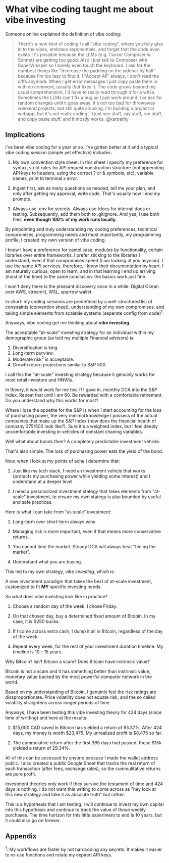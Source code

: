 # What vibe coding taught me about vibe investing

Someone online explained the definition of vibe coding:

> There's a new kind of coding I call "vibe coding", where you fully give in to the vibes, embrace exponentials, and forget that the code even exists. It's possible because the LLMs (e.g. Cursor Composer w Sonnet) are getting too good. Also I just talk to Composer with SuperWhisper so I barely even touch the keyboard. I ask for the dumbest things like "decrease the padding on the sidebar by half" because I'm too lazy to find it. I "Accept All" always, I don't read the diffs anymore. When I get error messages I just copy paste them in with no comment, usually that fixes it. The code grows beyond my usual comprehension, I'd have to really read through it for a while. Sometimes the LLMs can't fix a bug so I just work around it or ask for random changes until it goes away. It's not too bad for throwaway weekend projects, but still quite amusing. I'm building a project or webapp, but it's not really coding - I just see stuff, say stuff, run stuff, and copy paste stuff, and it mostly works. @karpathy

## Implications

I've been vibe coding for a year or so. I've gotten better at it and a typical vibe coding session (simple yet effective) includes:

1. My own convention style sheet. In this sheet I specify my preference for syntax, strict rules for API request construction structure (not appending API keys to headers, using the correct ? or & symbols, etc), variable names, print to terminal x error.

2. Ingest first, ask as many questions as needed, tell me your plan, and only after getting my approval, write code. That's usually how I end my prompts.

3. Always use .env for secrets. Always use /docs for internal docs or testing. Subsequently, add them both to .gitignore. And yes, I use both files, **even though 100% of my work runs locally.**

By pinpointing and truly understanding my coding preferences, technical compromises, programming needs and most importantly, my programming profile, I created my own version of vibe coding.

I know I have a preference for camel case, modules by functionality, certain libraries over entire frameworks. I prefer sticking to the libraries I understand, even if that compromises speed (I am looking at you asyncio). I use the same API services, therefore, I know their documentation by heart. I am naturally curious, open to learn, and in that learning I end up arriving (most of the time) to the same conclusion: the basics work just fine.

I won't deny there is the pleasant discovery once in a while: Digital Ocean over AWS, streamlit, WSL, sparrow wallet.

In short: my coding sessions are predefined by a well-structured list of constraints (convention sheet), understanding of my own compromises, and taking simple elements from scalable systems (seperate config from code)<sup>1</sup>.

Anyways, vibe coding got me thinking about **vibe investing**.

The acceptable "at-scale" investing strategy for an individual within my demographic group (as told my multiple Financial advisors) is:

1. Diversification is king.
2. Long-term purview.
3. Moderate risk<sup>2</sup> is acceptable.
4. Growth return projections similar to S&P 500.

I call this the "at-scale" investing strategy because it genuinly works for most retail investors and HNWIs.

In theory, it would work for me too. If I gave in, monthly DCA into the S&P Index. Repeat that until I am 60. Be rewarded with a comfortable retirement. Do you understand why this works for most?

Where I lose the appetite for the S&P is when I start accounting for the loss of purchasing power, the very minimal knowledge I possess of the actual companies that make up the S&P Index (how does the financial health of company 375/500 look like?). Sure it's a weighted index, but I feel deeply uncomfortable investing in vehicles of constant chaning variables.

Well what about bonds then? A completely predictable investment vehicle.

That's also simple. The loss of purchasing power eats the yield of the bond.

Now, when I look at my points of ache I determine that:

1. Just like my tech stack, I need an investment vehicle that works (protects my purchasing power while yielding some interest) and I understand at a deeper level.

2. I need a personalized investment stategy that takes elements from "at-scale" investment, to ensure my own stategy is also bounded by useful and safe practices.

Here is what I can take from "at-scale" investment:

1. Long-term over short-term always wins

2. Managing risk is more important, even if that means more conservative returns.

3. You cannot time the market. Steady DCA will always beat "timing the market".

4. Understand what you are buying.

This led to my own strategy, *vibe investing*, which is:

A new investment paradigm that takes the best of at-scale investment, customized to fit **MY** specific investing needs.

So what does vibe investing look like in practice?

1. Choose a random day of the week. I chose Friday.

2. On that chosen day, buy a determined fixed amount of Bitcoin. In my case, it is $250 bucks.

3. If I come across extra cash, I dump it all in Bitcoin, regardless of the day of the week.

4. Repeat every week, for the rest of your investment duration timeline. My timeline is 10 - 15 years.

Why Bitcoin? Isn't Bitcoin a scam? Does Bitcoin have instrinsic value?

Bitcoin is not a scam and it has something better than instrinsic value, monetary value backed by the most powerful computer network in the world.

Based on my understanding of Bitcoin, I genuinly feel the risk ratings are dissproportionate. Price volatility does not equate risk, and the so called volatility straightens across longer periods of time.

Anyways, I have been testing this vibe investing theory for 424 days (since time of writting) and here at the results:

1. $15,000 CAD saved in Bitcoin has yielded a return of 63.37%. After 424 days, my money is worth $23,475. My unrealized profit is $8,475 so far.

2. The cummulative return after the first 365 days had passed, those $15k yielded a return of 29.34%.

All of this can be accessed by anyone because I made the wallet address public. I also created a public Google Sheet that tracks the real return of each transaction (after fees, exchange rates), so the cummulitative returns are pure profit.

Investment theories only work if they survive the testament of time and 424 days is nothing. I do not want this writing to come across as "hey look at this new strategy and take it as absolute truth" but rather:

This is a hypothesis that I am testing. I will continue to invest my own capital into this hypothesis and continue to track the value of those weekly purchases. The time horizon for this little experiment to end is 10 years, but it could also go on forever.

## Appendix

<sup>1</sup>: My workflows are faster by not hardcoding any secrets. It makes it easier to re-use functions and rotate my expired API keys.



